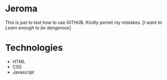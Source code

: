 # Jeroma

This is just to test how to use GITHUB. Kindly permit my mistakes. [*I want to Learn enough to be dangerous*]

# Technologies

- HTML
- CSS
- Javascript